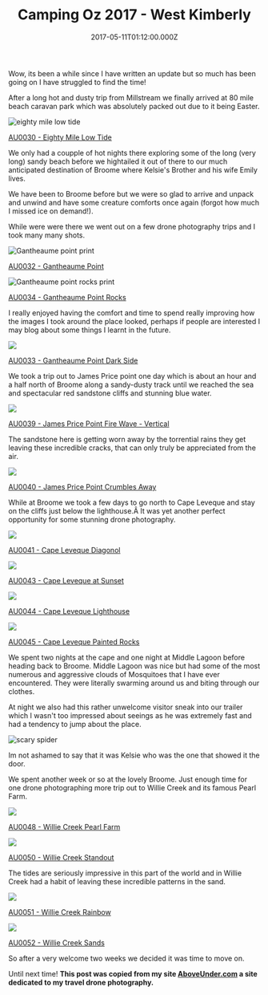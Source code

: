 ﻿---
coverImage: /images/fallback-post-header.png
date: '2017-05-11T01:12:00.000Z'
tags:
  - blog
  - drone
  - photo
  - travel
title: Camping Oz 2017 - West Kimberly
oldUrl: /above-under/camping-oz-2017-west-kimberly
---

Wow, its been a while since I have written an update but so much has been going on I have struggled to find the time!

<!-- more -->

After a long hot and dusty trip from Millstream we finally arrived at 80 mile beach caravan park which was absolutely packed out due to it being Easter.

![eighty mile low tide](//cdn.shopify.com/s/files/1/1830/7597/files/Eighty_Mile_Low_Tide_1024x1024.jpg?v=1494402749)

[AU0030 - Eighty Mile Low Tide](https://aboveunder.com/products/au0030-eighty-mile-low-tide "eighty mile low tide print")

We only had a coupple of hot nights there exploring some of the long (very long) sandy beach before we hightailed it out of there to our much anticipated destination of Broome where Kelsie's Brother and his wife Emily lives.

We have been to Broome before but we were so glad to arrive and unpack and unwind and have some creature comforts once again (forgot how much I missed ice on demand!).

While were were there we went out on a few drone photography trips and I took many many shots.

![Gantheaume point print](//cdn.shopify.com/s/files/1/1830/7597/files/Gantheaume_Point_1024x1024.jpg?v=1494403114)

[AU0032 - Gantheaume Point](https://aboveunder.com/products/au0032-gantheaume-point)

![Gantheaume point rocks print](//cdn.shopify.com/s/files/1/1830/7597/files/Gantheaume_Point_Rocks_1024x1024.jpg?v=1493381716)

[AU0034 - Gantheaume Point Rocks](https://aboveunder.com/products/au0034-gantheaume-point-rocks)

I really enjoyed having the comfort and time to spend really improving how the images I took around the place looked, perhaps if people are interested I may blog about some things I learnt in the future.

![](//cdn.shopify.com/s/files/1/1830/7597/products/Gantheaume_Point_Dark_Side_1024x1024.jpg?v=1493380205)

[AU0033 - Gantheaume Point Dark Side](https://aboveunder.com/products/au0033-gantheaume-point-dark-side)

We took a trip out to James Price point one day which is about an hour and a half north of Broome along a sandy-dusty track until we reached the sea and spectacular red sandstone cliffs and stunning blue water.

![](//cdn.shopify.com/s/files/1/1830/7597/products/James_Price_Point_Fire_Wave_-_Vertical_1024x1024.jpg?v=1493381241)

[AU0039 - James Price Point Fire Wave - Vertical](https://aboveunder.com/products/au0039-james-price-point-fire-wave-vertical "james price point picture print")

The sandstone here is getting worn away by the torrential rains they get leaving these incredible cracks, that can only truly be appreciated from the air.

![](//cdn.shopify.com/s/files/1/1830/7597/products/James_Price_Point_Crumbles_Away_1024x1024.jpg?v=1493381387)

[AU0040 - James Price Point Crumbles Away](https://aboveunder.com/products/au0040-james-price-point-crumbles-away)

While at Broome we took a few days to go north to Cape Leveque and stay on the cliffs just below the lighthouse.Â It was yet another perfect opportunity for some stunning drone photography.

![](//cdn.shopify.com/s/files/1/1830/7597/products/Cape_Leveque_Diagonol_1024x1024.jpg?v=1493557899)

[AU0041 - Cape Leveque Diagonol](https://aboveunder.com/products/au0041-cape-leveque-diagonol "cape leveque print ocean and rocks")

![](//cdn.shopify.com/s/files/1/1830/7597/products/Cape_Leveque_at_Sunset_1024x1024.jpg?v=1493558220)

[AU0043 - Cape Leveque at Sunset](https://aboveunder.com/products/au0043-cape-leveque-at-sunset "cape leveque print with red rocks")

![](//cdn.shopify.com/s/files/1/1830/7597/products/Cape_Leveque_Lighthouse_1024x1024.jpg?v=1493558368)

[AU0044 - Cape Leveque Lighthouse](https://aboveunder.com/products/au0044-cape-leveque-lighthouse "cape leveque lighthouse print")

![](//cdn.shopify.com/s/files/1/1830/7597/products/Cape_Leveque_Painted_Rocks_1024x1024.jpg?v=1493558544)

[AU0045 - Cape Leveque Painted Rocks](https://aboveunder.com/products/au0045-cape-leveque-painted-rocks "the stunning red rocks of cape leveque")

We spent two nights at the cape and one night at Middle Lagoon before heading back to Broome. Middle Lagoon was nice but had some of the most numerous and aggressive clouds of Mosquitoes that I have ever encountered. They were literally swarming around us and biting through our clothes.

At night we also had this rather unwelcome visitor sneak into our trailer which I wasn't too impressed about seeings as he was extremely fast and had a tendency to jump about the place.

![scary spider](//cdn.shopify.com/s/files/1/1830/7597/files/IMG_7500_1024x1024.JPG?v=1494405159)

Im not ashamed to say that it was Kelsie who was the one that showed it the door.

We spent another week or so at the lovely Broome. Just enough time for one drone photographing more trip out to Willie Creek and its famous Pearl Farm.

![](//cdn.shopify.com/s/files/1/1830/7597/products/Willie_Creek_Pearl_Farm_1024x1024.jpg?v=1494464353)

[AU0048 - Willie Creek Pearl Farm](https://aboveunder.com/products/au0048-willie-creek-pearl-farm)

![](//cdn.shopify.com/s/files/1/1830/7597/products/Willie_Creek_Standout_1024x1024.jpg?v=1494464540)

[AU0050 - Willie Creek Standout](https://aboveunder.com/products/au0050-willie-creek-standout)

The tides are seriously impressive in this part of the world and in Willie Creek had a habit of leaving these incredible patterns in the sand.

![](//cdn.shopify.com/s/files/1/1830/7597/products/Willie_Creek_Rainbow_1024x1024.jpg?v=1494464617)

[AU0051 - Willie Creek Rainbow](https://aboveunder.com/products/au0051-willie-creek-rainbow)

![](//cdn.shopify.com/s/files/1/1830/7597/products/Willie_Creek_Sands_1024x1024.jpg?v=1494464678)

[AU0052 - Willie Creek Sands](https://aboveunder.com/products/au0052-willie-creek-sands)

So after a very welcome two weeks we decided it was time to move on.

Until next time!
**This post was copied from my site [AboveUnder.com](https://aboveunder.com) a site dedicated to my travel drone photography.**
